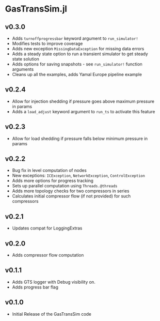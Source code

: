 # GasTransSim.jl 

## v0.3.0
- Adds `turnoffprogressbar` keyword argument to `run_simulator!` 
- Modifies tests to improve coverage 
- Adds new exception `MissingDataException` for missing data errors
- Adds a steady state option to run a transient simulator to get steady state solution
- Adds options for saving snapshots - see ``run_simulator!`` function arguments 
- Cleans up all the examples, adds Yamal Europe pipeline example 

## v0.2.4 
- Allow for injection shedding if pressure goes above maximum pressure in params 
- Adds a `load_adjust` keyword argument to `run_ts` to activate this feature


## v0.2.3 
- Allow for load shedding if pressure falls below minimum pressure in params 
  
## v0.2.2 
- Bug fix in level computation of nodes 
- New exceptions: `ICException`, `NetworkException`, `ControlException`
- Adds more options for progress tracking
- Sets up parallel computation using `Threads.@threads`
- Adds more topology checks for two compressors in series
- Calculates initial compressor flow (if not provided) for such compressors

## v0.2.1
- Updates compat for LoggingExtras

## v0.2.0 
- Adds compressor flow computation 

## v0.1.1
- Adds GTS logger with Debug visibility on. 
- Adds progress bar flag

## v0.1.0
- Initial Release of the GasTransSim code

